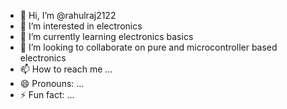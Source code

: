 - 👋 Hi, I’m @rahulraj2122
- 👀 I’m interested in electronics
- 🌱 I’m currently learning electronics basics
- 💞️ I’m looking to collaborate on pure and microcontroller based electronics
- 📫 How to reach me ...
- 😄 Pronouns: ...
- ⚡ Fun fact: ...

<!---
rahulraj2122/rahulraj2122 is a ✨ special ✨ repository because its `README.md` (this file) appears on your GitHub profile.
You can click the Preview link to take a look at your changes.
--->
